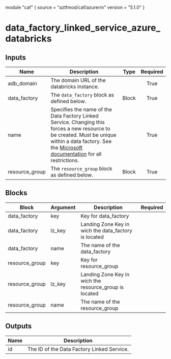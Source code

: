 module "caf" {
  source  = "aztfmod/caf/azurerm"
  version = "5.1.0"
}

# data_factory_linked_service_azure_databricks

## Inputs
| Name | Description | Type | Required |
|------|-------------|------|:--------:|
|adb_domain| The domain URL of the databricks instance.||True|
|data_factory|The `data_factory` block as defined below.|Block|True|
|name| Specifies the name of the Data Factory Linked Service. Changing this forces a new resource to be created. Must be unique within a data factory. See the [Microsoft documentation](https://docs.microsoft.com/en-us/azure/data-factory/naming-rules) for all restrictions.||True|
|resource_group|The `resource_group` block as defined below.|Block|True|

## Blocks
| Block | Argument | Description | Required |
|-------|----------|-------------|----------|
|data_factory| key | Key for  data_factory||| Required if  |
|data_factory| lz_key |Landing Zone Key in wich the data_factory is located|||True|
|data_factory| name | The name of the data_factory |||True|
|resource_group| key | Key for  resource_group||| Required if  |
|resource_group| lz_key |Landing Zone Key in wich the resource_group is located|||True|
|resource_group| name | The name of the resource_group |||True|

## Outputs
| Name | Description |
|------|-------------|
|id|The ID of the Data Factory Linked Service.|||
